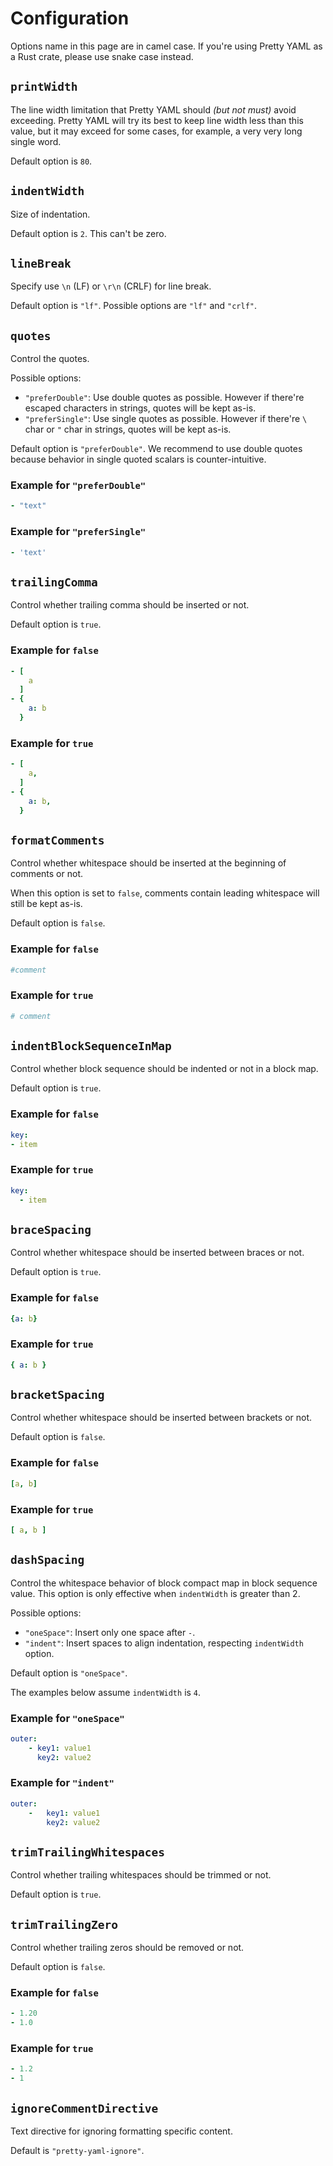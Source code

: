# Configuration

Options name in this page are in camel case.
If you're using Pretty YAML as a Rust crate, please use snake case instead.

## `printWidth`

The line width limitation that Pretty YAML should *(but not must)* avoid exceeding. Pretty YAML will try its best to keep line width less than this value, but it may exceed for some cases, for example, a very very long single word.

Default option is `80`.

## `indentWidth`

Size of indentation.

Default option is `2`. This can't be zero.

## `lineBreak`

Specify use `\n` (LF) or `\r\n` (CRLF) for line break.

Default option is `"lf"`. Possible options are `"lf"` and `"crlf"`.

## `quotes`

Control the quotes.

Possible options:

- `"preferDouble"`: Use double quotes as possible. However if there're escaped characters in strings, quotes will be kept as-is.
- `"preferSingle"`: Use single quotes as possible. However if there're `\` char or `"` char in strings, quotes will be kept as-is.

Default option is `"preferDouble"`.
We recommend to use double quotes because behavior in single quoted scalars is counter-intuitive.

### Example for `"preferDouble"`

```yaml
- "text"
```

### Example for `"preferSingle"`

```yaml
- 'text'
```

## `trailingComma`

Control whether trailing comma should be inserted or not.

Default option is `true`.

### Example for `false`

```yaml
- [
    a
  ]
- {
    a: b
  }
```

### Example for `true`

```yaml
- [
    a,
  ]
- {
    a: b,
  }
```

## `formatComments`

Control whether whitespace should be inserted at the beginning of comments or not.

When this option is set to `false`, comments contain leading whitespace will still be kept as-is.

Default option is `false`.

### Example for `false`

```yaml
#comment
```

### Example for `true`

```yaml
# comment
```

## `indentBlockSequenceInMap`

Control whether block sequence should be indented or not in a block map.

Default option is `true`.

### Example for `false`

```yaml
key:
- item
```

### Example for `true`

```yaml
key:
  - item
```

## `braceSpacing`

Control whether whitespace should be inserted between braces or not.

Default option is `true`.

### Example for `false`

```yaml
{a: b}
```

### Example for `true`

```yaml
{ a: b }
```

## `bracketSpacing`

Control whether whitespace should be inserted between brackets or not.

Default option is `false`.

### Example for `false`

```yaml
[a, b]
```

### Example for `true`

```yaml
[ a, b ]
```

## `dashSpacing`

Control the whitespace behavior of block compact map in block sequence value.
This option is only effective when `indentWidth` is greater than 2.

Possible options:

- `"oneSpace"`: Insert only one space after `-`.
- `"indent"`: Insert spaces to align indentation, respecting `indentWidth` option.

Default option is `"oneSpace"`.

The examples below assume `indentWidth` is `4`.

### Example for `"oneSpace"`

```yaml
outer:
    - key1: value1
      key2: value2
```

### Example for `"indent"`

```yaml
outer:
    -   key1: value1
        key2: value2
```

## `trimTrailingWhitespaces`

Control whether trailing whitespaces should be trimmed or not.

Default option is `true`.

## `trimTrailingZero`

Control whether trailing zeros should be removed or not.

Default option is `false`.

### Example for `false`

```yaml
- 1.20
- 1.0
```

### Example for `true`

```yaml
- 1.2
- 1
```

## `ignoreCommentDirective`

Text directive for ignoring formatting specific content.

Default is `"pretty-yaml-ignore"`.

